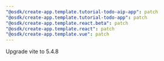 ```yaml
---
"@osdk/create-app.template.tutorial-todo-aip-app": patch
"@osdk/create-app.template.tutorial-todo-app": patch
"@osdk/create-app.template.react.beta": patch
"@osdk/create-app.template.react": patch
"@osdk/create-app.template.vue": patch
---
```


Upgrade vite to 5.4.8
